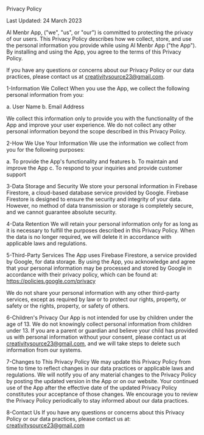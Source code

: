 Privacy Policy

Last Updated: 24 March 2023

Al Menbr App, ("we", "us", or "our") is committed to protecting the privacy of our users. This Privacy Policy describes how we collect, store, and use the personal information you provide while using Al Menbr App ("the App"). By installing and using the App, you agree to the terms of this Privacy Policy.

If you have any questions or concerns about our Privacy Policy or our data practices, please contact us at creativitysource23@gmail.com.

1-Information We Collect
When you use the App, we collect the following personal information from you:

a. User Name
b. Email Address

We collect this information only to provide you with the functionality of the App and improve your user experience. We do not collect any other personal information beyond the scope described in this Privacy Policy.

2-How We Use Your Information
We use the information we collect from you for the following purposes:

a. To provide the App's functionality and features
b. To maintain and improve the App
c. To respond to your inquiries and provide customer support

3-Data Storage and Security
We store your personal information in Firebase Firestore, a cloud-based database service provided by Google. Firebase Firestore is designed to ensure the security and integrity of your data. However, no method of data transmission or storage is completely secure, and we cannot guarantee absolute security.

4-Data Retention
We will retain your personal information only for as long as it is necessary to fulfill the purposes described in this Privacy Policy. When the data is no longer required, we will delete it in accordance with applicable laws and regulations.

5-Third-Party Services
The App uses Firebase Firestore, a service provided by Google, for data storage. By using the App, you acknowledge and agree that your personal information may be processed and stored by Google in accordance with their privacy policy, which can be found at: https://policies.google.com/privacy

We do not share your personal information with any other third-party services, except as required by law or to protect our rights, property, or safety or the rights, property, or safety of others.

6-Children's Privacy
Our App is not intended for use by children under the age of 13. We do not knowingly collect personal information from children under 13. If you are a parent or guardian and believe your child has provided us with personal information without your consent, please contact us at creativitysource23@gmail.com, and we will take steps to delete such information from our systems.

7-Changes to This Privacy Policy
We may update this Privacy Policy from time to time to reflect changes in our data practices or applicable laws and regulations. We will notify you of any material changes to the Privacy Policy by posting the updated version in the App or on our website. Your continued use of the App after the effective date of the updated Privacy
Policy constitutes your acceptance of those changes. We encourage you to review the Privacy Policy periodically to stay informed about our data practices.

8-Contact Us
If you have any questions or concerns about this Privacy Policy or our data practices, please contact us at:
creativitysource23@gmail.com

